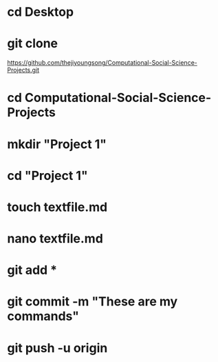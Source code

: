 # cd Desktop
# git clone 
https://github.com/thejiyoungsong/Computational-Social-Science-Projects.git
# cd Computational-Social-Science-Projects
# mkdir "Project 1"
# cd "Project 1"
# touch textfile.md
# nano textfile.md
# git add *
# git commit -m "These are my commands"
# git push -u origin
